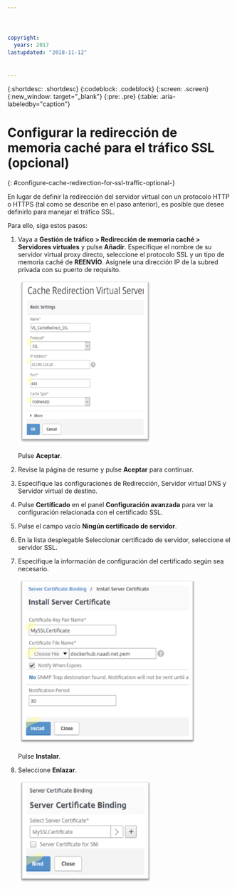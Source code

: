 ```yaml
---



copyright:
  years: 2017
lastupdated: "2018-11-12"


---
```


{:shortdesc: .shortdesc}
{:codeblock: .codeblock}
{:screen: .screen}
{:new_window: target="_blank"}
{:pre: .pre}
{:table: .aria-labeledby="caption"}

# Configurar la redirección de memoria caché para el tráfico SSL (opcional)
{: #configure-cache-redirection-for-ssl-traffic-optional-}

En lugar de definir la redirección del servidor virtual con un protocolo HTTP o HTTPS (tal como se describe en el paso anterior), es posible que desee definirlo para manejar el tráfico SSL. 

Para ello, siga estos pasos:

1. Vaya a **Gestión de tráfico > Redirección de memoria caché > Servidores virtuales** y pulse **Añadir**. Especifique el nombre de su servidor virtual proxy directo, seleccione el protocolo SSL y un tipo de memoria caché de **REENVÍO**. Asígnele una dirección IP de la subred privada con su puerto de requisito. 

	<img src="images/fp14.png" alt="dibujo" style="width: 300px;"/>

	Pulse **Aceptar**. 
	
2. Revise la página de resume y pulse **Aceptar** para continuar.
3. Especifique las configuraciones de Redirección, Servidor virtual DNS y Servidor virtual de destino. 
4. Pulse **Certificado** en el panel **Configuración avanzada** para ver la configuración relacionada con el certificado SSL. 
5. Pulse el campo vacío **Ningún certificado de servidor**.
6. En la lista desplegable Seleccionar certificado de servidor, seleccione el servidor SSL.
7. Especifique la información de configuración del certificado según sea necesario.

	<img src="images/fp15.png" alt="dibujo" style="width: 400px;"/>

	Pulse **Instalar**.
	
8. Seleccione **Enlazar**.

	<img src="images/fp16.png" alt="dibujo" style="width: 300px;"/>
